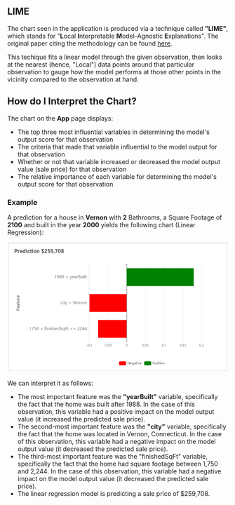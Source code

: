 ## LIME

The chart seen in the application is produced via a technique called **"LIME"**, which stands for "**L**ocal **I**nterpretable **M**odel-Agnostic **E**xplanations". The original paper citing the methodology can be found [here](https://arxiv.org/abs/1602.04938).

This techique fits a linear model through the given observation, then looks at the nearest (hence, "Local") data points around that particular observation to gauge how the model performs at those other points in the vicinity compared to the observation at hand.

## How do I Interpret the Chart?

The chart on the **App** page displays:

- The top three most influential variables in determining the model's output score for that observation
- The criteria that made that variable influential to the model output for that observation
- Whether or not that variable increased or decreased the model output value (sale price) for that observation
- The relative importance of each variable for determining the model's output score for that observation

### Example

A prediction for a house in **Vernon** with **2** Bathrooms, a Square Footage of **2100** and built in the year **2000** yields the following chart (Linear Regression):

![](lime_example.png)

We can interpret it as follows:

- The most important feature was the **"yearBuilt"** variable, specifically the fact that the home was built after 1988. In the case of this observation, this variable had a positive impact on the model output value (it increased the predicted sale price).
- The second-most important feature was the **"city"** variable, specifically the fact that the home was located in Vernon, Connecticut. In the case of this observation, this variable had a negative impact on the model output value (it decreased the predicted sale price).
- The third-most important feature was the "finishedSqFt" variable, specifically the fact that the home had square footage between 1,750 and 2,244. In the case of this observation, this variable had a negative impact on the model output value (it decreased the predicted sale price).
- The linear regression model is predicting a sale price of $259,708.